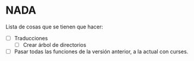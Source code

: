 NADA
====
Lista de cosas que se tienen que hacer:
- [ ] Traducciones
    - [ ] Crear árbol de directorios
- [ ] Pasar todas las funciones de la versión anterior, a la actual con curses.
